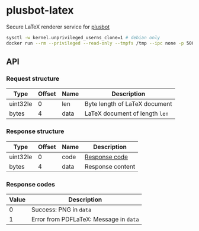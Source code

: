 # plusbot-latex

Secure LaTeX renderer service for [plusbot](https://github.com/ginkoid/plusbot)

```sh
sysctl -w kernel.unprivileged_userns_clone=1 # debian only
docker run --rm --privileged --read-only --tmpfs /tmp --ipc none -p 5000:5000 ghcr.io/ginkoid/plusbot-latex
```

## API

### Request structure
| Type     | Offset | Name | Description                    |
| -------- | ------ | ---- | ------------------------------ |
| uint32le | 0      | len  | Byte length of LaTeX document  |
| bytes    | 4      | data | LaTeX document of length `len` |

### Response structure
| Type     | Offset | Name | Description                      |
| -------- | ------ | ---- | -------------------------------- |
| uint32le | 0      | code | [Response code](#response-codes) |
| bytes    | 4      | data | Response content                 |

### Response codes
| Value | Description                            |
| ----- | -------------------------------------- |
| 0     | Success: PNG in `data`                 |
| 1     | Error from PDFLaTeX: Message in `data` |
